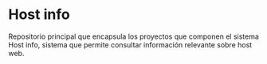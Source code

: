 # Host info

Repositorio principal que encapsula los proyectos que componen el sistema Host info, sistema que permite consultar información relevante sobre host web.


